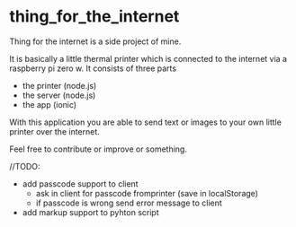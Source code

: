 # thing_for_the_internet

Thing for the internet is a side project of mine.

It is basically a little thermal printer which is connected to the internet via a raspberry pi zero w.
It consists of three parts

- the printer (node.js)
- the server (node.js)
- the app (ionic)

With this application you are able to send text or images to your own little printer over the internet.

Feel free to contribute or improve or something.

//TODO:
- add passcode support to client
  - ask in client for passcode fromprinter (save in localStorage)
  - if passcode is wrong send error message to client
- add markup support to pyhton script
